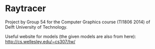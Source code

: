 Raytracer
=========

Project by Group 54 for the Computer Graphics course (TI1806 2014) of Delft University of Technology.



Useful website for models (the given models are also from here): http://cs.wellesley.edu/~cs307/tw/

